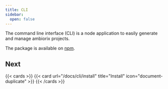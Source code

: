 ```yaml
---
title: CLI
sidebar:
  open: false
---
```


The command line interface (CLI) is a node application to
easily generate and manage ambiorix projects. 

The package is available on [npm](https://www.npmjs.com/package/ambiorix-cli).

## Next

{{< cards >}}
  {{< card url="/docs/cli/install" title="Install" icon="document-duplicate" >}}
{{< /cards >}}
